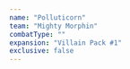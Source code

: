 ```yaml
---
name: "Polluticorn"
team: "Mighty Morphin"
combatType: ""
expansion: "Villain Pack #1"
exclusive: false
---
```


<!--stackedit_data:
eyJoaXN0b3J5IjpbLTE5MTIzMzM3OThdfQ==
-->
